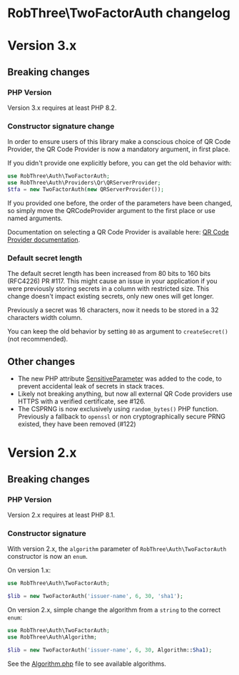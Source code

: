 # RobThree\TwoFactorAuth changelog

# Version 3.x

## Breaking changes

### PHP Version

Version 3.x requires at least PHP 8.2.

### Constructor signature change

In order to ensure users of this library make a conscious choice of QR Code Provider, the QR Code Provider is now a mandatory argument, in first place.

If you didn't provide one explicitly before, you can get the old behavior with:

~~~php
use RobThree\Auth\TwoFactorAuth;
use RobThree\Auth\Providers\Qr\QRServerProvider;
$tfa = new TwoFactorAuth(new QRServerProvider());
~~~

If you provided one before, the order of the parameters have been changed, so simply move the QRCodeProvider argument to the first place or use named arguments.

Documentation on selecting a QR Code Provider is available here: [QR Code Provider documentation](https://robthree.github.io/TwoFactorAuth/qr-codes.html).

### Default secret length

The default secret length has been increased from 80 bits to 160 bits (RFC4226) PR #117. This might cause an issue in your application if you were previously storing secrets in a column with restricted size. This change doesn't impact existing secrets, only new ones will get longer.

Previously a secret was 16 characters, now it needs to be stored in a 32 characters width column.

You can keep the old behavior by setting `80` as argument to `createSecret()` (not recommended).

## Other changes

* The new PHP attribute [SensitiveParameter](https://www.php.net/manual/en/class.sensitiveparameter.php) was added to the code, to prevent accidental leak of secrets in stack traces.
* Likely not breaking anything, but now all external QR Code providers use HTTPS with a verified certificate, see #126.
* The CSPRNG is now exclusively using `random_bytes()` PHP function. Previously a fallback to `openssl` or non cryptographically secure PRNG existed, they have been removed (#122)

# Version 2.x

## Breaking changes

### PHP Version

Version 2.x requires at least PHP 8.1.

### Constructor signature

With version 2.x, the `algorithm` parameter of `RobThree\Auth\TwoFactorAuth` constructor is now an `enum`.

On version 1.x:

~~~php
use RobThree\Auth\TwoFactorAuth;

$lib = new TwoFactorAuth('issuer-name', 6, 30, 'sha1');
~~~

On version 2.x, simple change the algorithm from a `string` to the correct `enum`:

~~~php
use RobThree\Auth\TwoFactorAuth;
use RobThree\Auth\Algorithm;

$lib = new TwoFactorAuth('issuer-name', 6, 30, Algorithm::Sha1);
~~~

See the [Algorithm.php](./lib/Algorithm.php) file to see available algorithms.
